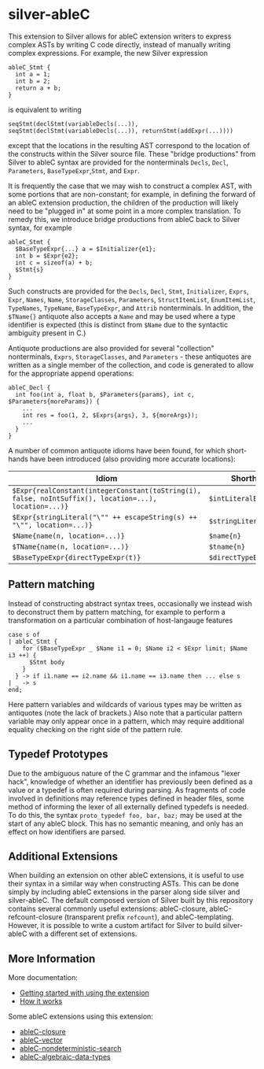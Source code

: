 # silver-ableC
This extension to Silver allows for ableC extension writers to express complex ASTs by writing C code directly, instead of manually writing complex expressions.  For example, the new Silver expression
```
ableC_Stmt {
  int a = 1;
  int b = 2;
  return a + b;
}
```
is equivalent to writing
```
seqStmt(declStmt(variableDecls(...)), seqStmt(declStmt(variableDecls(...)), returnStmt(addExpr(...))))
```
except that the locations in the resulting AST correspond to the location of the constructs within the Silver source file.  These "bridge productions" from Silver to ableC syntax are provided for the nonterminals `Decls`, `Decl`, `Parameters`, `BaseTypeExpr`,`Stmt`, and `Expr`.  

It is frequently the case that we may wish to construct a complex AST, with some portions that are non-constant; for example, in defining the forward of an ableC extension production, the children of the production will likely need to be "plugged in" at some point in a more complex translation.  To remedy this, we introduce bridge productions from ableC back to Silver syntax, for example
```
ableC_Stmt {
  $BaseTypeExpr{...} a = $Initializer{e1};
  int b = $Expr{e2};
  int c = sizeof(a) + b;
  $Stmt{s}
}
```
Such constructs are provided for the `Decls`, `Decl`, `Stmt`, `Initializer`, `Exprs`, `Expr`, `Names`, `Name`, `StorageClasses`, `Parameters`, `StructItemList`, `EnumItemList`, `TypeNames`, `TypeName`, `BaseTypeExpr`, and `Attrib` nonterminals.  In addition, the `$TName{}` antiquote also accepts a `Name` and may be used where a type identifier is expected (this is distinct from `$Name` due to the syntactic ambiguity present in C.)  

Antiquote productions are also provided for several "collection" nonterminals, `Exprs`, `StorageClasses`, and `Parameters` - these antiquotes are written as a single member of the collection, and code is generated to allow for the appropriate append operations:
```
ableC_Decl {
  int foo(int a, float b, $Parameters{params}, int c, $Parameters{moreParams}) {
    ...
    int res = foo(1, 2, $Exprs{args}, 3, ${moreArgs});
    ...
  }
}
```

A number of common antiquote idioms have been found, for which short-hands have been introduced (also providing more accurate locations):

Idiom                                                                                                 | Shorthand
----------------------------------------------------------------------------------------------------- | --------------------
`$Expr{realConstant(integerConstant(toString(i), false, noIntSuffix(), location=...), location=...)}` | `$intLiteralExpr{i}`
`$Expr{stringLiteral("\"" ++ escapeString(s) ++ "\"", location=...)}`                                 | `$stringLiteralExpr{s}`
`$Name{name(n, location=...)}`                                                                        | `$name{n}`
`$TName{name(n, location=...)}`                                                                       | `$tname{n}`
`$BaseTypeExpr{directTypeExpr(t)}`                                                                    | `$directTypeExpr{t}`

## Pattern matching
Instead of constructing abstract syntax trees, occasionally we instead wish to deconstruct them by pattern matching, for example to perform a transformation on a particular combination of host-langauge features
```
case s of
| ableC_Stmt {
    for ($BaseTypeExpr _ $Name i1 = 0; $Name i2 < $Expr limit; $Name i3 ++) {
      $Stmt body
    }
  } -> if i1.name == i2.name && i1.name == i3.name then ... else s
| _ -> s
end;
```

Here pattern variables and wildcards of various types may be written as antiquotes (note the lack of brackets.)  Also note that a particular pattern variable may only appear once in a pattern, which may require additional equality checking on the right side of the pattern rule.

## Typedef Prototypes
Due to the ambiguous nature of the C grammar and the infamous "lexer hack", knowledge of whether an identifier has previously been defined as a value or a typedef is often required during parsing.  As fragments of code involved in definitions may reference types defined in header files, some method of informing the lexer of all externally defined typedefs is needed.  To do this, the syntax `proto_typedef foo, bar, baz;` may be used at the start of any ableC block.  This has no semantic meaning, and only has an effect on how identifiers are parsed.  

## Additional Extensions
When building an extension on other ableC extensions, it is useful to use their syntax in a similar way when constructing ASTs.  This can be done simply by including ableC extensions in the parser along side silver and silver-ableC.  The default composed version of Silver built by this repository contains several commonly useful extensions: ableC-closure, ableC-refcount-closure (transparent prefix `refcount`), and ableC-templating.  However, it is possible to write a custom artifact for Silver to build silver-ableC with a different set of extensions.  

## More Information
More documentation:
* [Getting started with using the extension](GETTING_STARTED.md)
* [How it works](IMPLEMENTATION.md)

Some ableC extensions using this extension:
* [ableC-closure](https://github.com/melt-umn/ableC-closure)
* [ableC-vector](https://github.com/melt-umn/ableC-vector)
* [ableC-nondeterministic-search](https://github.com/melt-umn/ableC-nondeterministic-search)
* [ableC-algebraic-data-types](https://github.com/melt-umn/ableC-algebraic-data-types)
